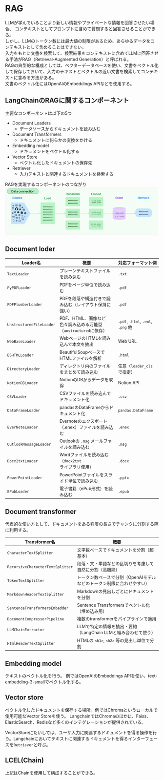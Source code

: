 # RAG

LLMが学んでいることより新しい情報やプライベートな情報を回答させたい場合、
コンテキストとしてプロンプトに含めて質問すると回答させることができる。  
しかし、LLMのトークン数には最大値の制限があるため、あらゆるデータをコンテキストとして含めることはできない。  
入力をもとに文書を検索して、検索結果をコンテキストに含めてLLMに回答させる手法がRAG（Retrieval-Augmented Generation）と呼ばれる。  
RAGの典型的な構成としては、ベクターデータベースを使い、文書をベクトル化して保存しておいて、入力のテキストとベクトルの近い文書を検索してコンテキストに含める方法がある。  
文書のベクトル化にはOpenAIのEmbeddings APIなどを使用する。  

## LangChainのRAGに関するコンポーネント

主要なコンポーネントは以下の5つ

- Document Loaders
    - データソースからドキュメントを読み込む
- Document Transformers
    - ドキュメントに何らかの変換をかける
- Embedding model
    - ドキュメントをベクトル化する
- Vector Store
    - ベクトル化したドキュメントの保存先
- Retriever
    - 入力テキストと関連するドキュメントを検索する

RAGを実現するコンポーネントのつながり
![RAGを実現するコンポーネントのつながり](img/4-6-1.png)

## Document loder

| Loader名                  | 概要                                         | 対応フォーマット例                         |
| ------------------------ | ------------------------------------------ | --------------------------------- |
| `TextLoader`             | プレーンテキストファイルを読み込む                          | `.txt`                            |
| `PyPDFLoader`            | PDFをページ単位で読み込む                             | `.pdf`                            |
| `PDFPlumberLoader`       | PDFを段落や構造付きで読み込む（レイアウト保持に強い）               | `.pdf`                            |
| `UnstructuredFileLoader` | PDF、HTML、画像など色々読み込める万能型（`unstructured`に依存） | `.pdf`, `.html`, `.eml`, `.png` 他 |
| `WebBaseLoader`          | WebページのHTMLを読み込んで本文を抽出                     | Web URL                           |
| `BSHTMLLoader`           | BeautifulSoupベースでHTMLファイルを解析               | `.html`                           |
| `DirectoryLoader`        | ディレクトリ内のファイルをまとめて読み込む                      | 任意（`loader_cls`で指定）               |
| `NotionDBLoader`         | NotionのDBからデータを取得                          | Notion API                        |
| `CSVLoader`              | CSVファイルを読み込んでドキュメント化                       | `.csv`                            |
| `DataFrameLoader`        | pandasのDataFrameからドキュメント化                  | `pandas.DataFrame`                |
| `EverNoteLoader`         | Evernoteのエクスポート（.enex）ファイルを読み込む            | `.enex`                           |
| `OutlookMessageLoader`   | Outlookの `.msg` メールファイルを読み込む               | `.msg`                            |
| `Docx2txtLoader`         | Wordファイルを読み込む（`docx2txt`ライブラリ使用）           | `.docx`                           |
| `PowerPointLoader`       | PowerPointファイルをスライド単位で読み込む                 | `.pptx`                           |
| `EPubLoader`             | 電子書籍（ePub形式）を読み込む                          | `.epub`                           |

## Document transformer

代表的な使い方として、ドキュメントをある程度の長さでチャンクに分割する際に利用する。

| Transformer名                     | 概要                                      |
| -------------------------------- | --------------------------------------- |
| `CharacterTextSplitter`          | 文字数ベースでドキュメントを分割（超基本）                   |
| `RecursiveCharacterTextSplitter` | 段落・文・単語などの区切りを考慮して自然に分割（高機能）            |
| `TokenTextSplitter`              | トークン数ベースで分割（OpenAIモデルなどのトークン制限に合わせやすい）  |
| `MarkdownHeaderTextSplitter`     | Markdownの見出しごとにドキュメントを分割                |
| `SentenceTransformersEmbedder`   | Sentence Transformersでベクトル化（埋め込み用）      |
| `DocumentCompressorPipeline`     | 複数のtransformerをパイプラインで適用                |
| `LLMChainExtractor`              | LLMで特定の情報を抽出・要約（LangChain LLMと組み合わせて使う） |
| `HtmlHeaderTextSplitter`         | HTMLの `<h1>`, `<h2>` 等の見出し単位で分割         |

## Embedding model

テキストのベクトル化を行う。
例ではOpenAIのEmbeddings APIを使い、text-embedding-3-smallでベクトル化する。

## Vector store

ベクトル化したドキュメントを保存する場所。例ではChromaというローカルで使用可能なVector Storeを使う。
LangchainではChromaのほかに、Faiss、ElasticSearch、Redisなど多くのインテグレーションが提供されている。

VectorStoreにたいしては、ユーザ入力に関連するドキュメントを得る操作を行う。Langchainにおいてテキストに関連するドキュメントを得るインターフェースを`Retriever`と呼ぶ。

## LCEL(Chain)

上記はChainを使用して構成することができる。